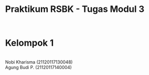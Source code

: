 # Praktikum RSBK - Tugas Modul 3
<br><h1>Kelompok 1</h1><br>
Nobi Kharisma (21120117130048)<br>
Agung Budi P. (21120117140004)
